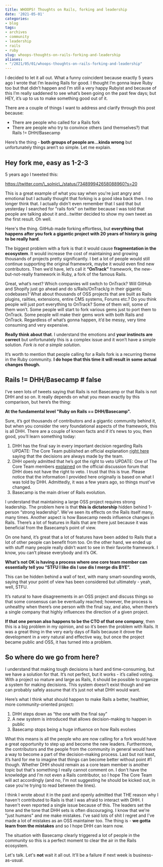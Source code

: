 ```yaml
---
title: WHOOPS! Thoughts on Rails, forking and leadership
date: '2021-05-01'
categories:
- blog
tags:
- archives
- community
- leadership
- rails
- ruby
slug: whoops-thoughts-on-rails-forking-and-leadership
aliases:
- "/2021/05/01/whoops-thoughts-on-rails-forking-and-leadership"
---
```


I decided to let it all out. What a funny coincident because exactly 5 years ago I wrote that I’m leaving Rails for good. I thought I’m gonna leave Ruby too but that didn’t happen and I’m still a very happy Rubyist and because of this I’m really saddened to see what’s been going on the past few days; but HEY, it’s up to us to make something good out of it.

There are a couple of things I want to address and clarify through this post because:

- There are people who called for a Rails fork
- There are people who try to convince others (and themselves?) that Rails != DHH/Basecamp

Here’s the thing - **both groups of people are…kinda wrong** but unfortunately things aren’t so simple. Let me explain.

## Hey fork me, easy as 1-2-3

5 years ago I tweeted this:

https://twitter.com/\_solnic\_/status/734899942658088960?s=20

This is a great example of what you say when you're just angry and emotional but I actually thought that forking is a good idea back then. I no longer think that. I actually didn't even remember that I said that but yesterday I searched for "rails fork" on twitter because I was told that people are talking about it and...twitter decided to show my own tweet as the first result. Oh well.

Here's the thing. GitHub made forking effortless, but **everything that happens after you fork a gigantic project with 20 years of history is going to be really hard**.

The biggest problem with a fork is that it would cause **fragmentation in the ecosystem**. It would increase the cost of maintaining and growing thousands of projects pretty significantly. I bet a lot of people would still continue supporting the original framework, maybe it would even find new contributors. Then we’d have, let’s call it **“OnTrack”** framework, the new-but-not-really framework in Ruby, a fork of the famous Rails.

Great, what’s next? Which companies will switch to OnTrack? Will GitHub and Shopify just go ahead and do s/Rails/OnTrack/g in their gigantic codebases? What about thousands of OSS projects that are built as Rails plugins, railties, extensions, entire CMS systems, Forums etc.? Do you think people will just port everything to OnTrack? Some of them will, some of them won’t. Some people will start to fork various gems just to port them to OnTrack. Some people will make their gems work with both Rails and OnTrack. Regardless of what’s gonna happen, it’d be messy, very time consuming and very expensive.

**Really think about that**. I understand the emotions and **your instincts are correct** but unfortunately this is a complex issue and it won’t have a simple solution. _Fork is not a simple solution_.

It’s worth to mention that people calling for a Rails fork is a recurring theme in the Ruby community. **I do hope that this time it will result in some actual changes though.**

## Rails != DHH/Basecamp # false

I’ve seen lots of tweets saying that Rails is not Basecamp or that Rails is not DHH and so on. It really depends on what you mean exactly by this comparison, but here’s the thing:

**At the fundamental level "Ruby on Rails == DHH/Basecamp".**

Sure, it’s got thousands of contributors and a gigantic community behind it, but when you consider the very foundational aspects of the framework, this is all DHH. There are a couple of known facts and if it’s news to you, then good, you’ll learn something today:

1. DHH has the final say in every important decision regarding Rails UPDATE: The Core Team published an official explanation [right here](https://weblog.rubyonrails.org/2021/5/2/rails-governance/) saying that the decisions are always made by the team.
2. DHH openly admitted that he’s got the right to veto UPDATE: One of The Core Team members [explained](https://discuss.rubyonrails.org/t/effect-of-the-last-week-on-ruby-on-rails/77702/60) on the official discussion forum that DHH does not have the right to veto. I trust that this is true. Please notice that the information I provided here originally is based on what I was told by DHH. Admittedly, it was a few years ago, so things must've changed.
3. Basecamp is the main driver of Rails evolution.

I understand that maintaining a large OSS project requires strong leadership. The problem here is that **this is dictatorship** hidden behind 1-person “strong leadership”. We’ve seen its effects on the Rails itself many, many times. Another aspect is how Basecamp needs influence changes in Rails. There’s a lot of features in Rails that are there just because it was beneficial from the Basecamp’s point of view.

On one hand, it’s great that a lot of features have been added to Rails that a lot of other people can benefit from too. On the other hand, we ended up with stuff many people really didn’t want to see in their favorite framework. I know, you can’t please everybody and it’s OK.

**What’s not OK is having a process where one core team member can essentially tell you “STFU I like dis I use dis I merge dis BYE”.**

This can be hidden behind a wall of text, with many smart-sounding words, saying that your point of view has been considered but ultimately - yeah, well, STFU.

It’s natural to have disagreements in an OSS project and discuss things so that some consensus can be eventually reached; however, the process is unhealthy when there’s one person with the final say, and also, when there’s a single company that highly influences the direction of a given project.

**If that one person also happens to be the CTO of that one company**, then this is a big problem in my opinion, and so it’s been the problem with Rails. It was a great thing in the very early days of Rails because it drove the development in a very natural and effective way, but once the project became public and OSS, it has turned into a problem.

## So where do we go from here?

I understand that making tough decisions is hard and time-consuming, but we have a solution for that. It’s not perfect, but it works - it’s called voting. With a project so mature and large as Rails, it should be possible to organize a system for making decisions. This system doesn’t exist though and we can probably safely assume that it’s just not what DHH would want.

Here’s what I think what should happen to make Rails a better, healthier, more community-oriented project:

1. DHH steps down as “the one with the final say”
2. A new system is introduced that allows decision-making to happen in public
3. Basecamp stops being a huge influence on how Rails evolves

What this means is all the people who are now calling for a fork would have a great opportunity to step up and become the new leaders. Furthermore, the contributors and the people from the community in general would have a way to become a part of the decision-making process. Last but not least, it’s hard for me to imagine that things can become better without point #1 though. Whether DHH should remain as a core team member is another topic but that's something I really cannot comment on. I don't have the knowledge and I'm not even a Rails contributor, so I hope The Core Team will act accordingly (and no, I'm not suggesting he should be kicked out, in case you're trying to read between the lines).

I think I wrote about it in the past and openly admitted that THE reason why I haven't contributed to Rails is that I was afraid to interact with DHH. I haven't even reported a single issue because of this. The leaders set the tone and the tone that DHH sets is often discouraging. I know that we're "just humans" and me make mistakes. I've said lots of shit I regret and I've made a lot of mistakes as an OSS maintainer too. The thing is - **we gotta learn from the mistakes** and so I hope DHH can learn now.

The situation with Basecamp clearly triggered a lot of people in the community so this is a perfect moment to clear the air in the Rails ecosystem.

Let's talk. Let's **not** wait it all out. It'll be a failure if next week is business-as-usual.
